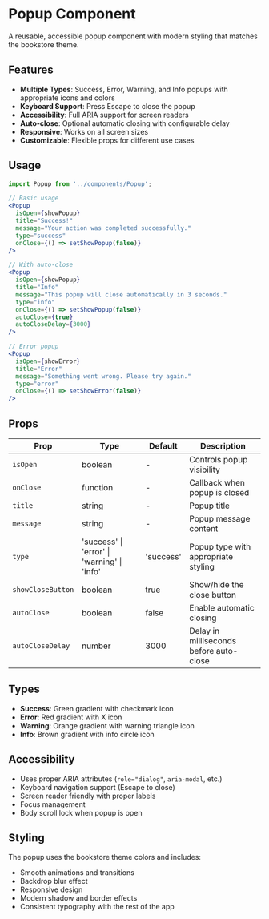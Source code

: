 # Popup Component

A reusable, accessible popup component with modern styling that matches the bookstore theme.

## Features

- **Multiple Types**: Success, Error, Warning, and Info popups with appropriate icons and colors
- **Keyboard Support**: Press Escape to close the popup
- **Accessibility**: Full ARIA support for screen readers
- **Auto-close**: Optional automatic closing with configurable delay
- **Responsive**: Works on all screen sizes
- **Customizable**: Flexible props for different use cases

## Usage

```jsx
import Popup from '../components/Popup';

// Basic usage
<Popup
  isOpen={showPopup}
  title="Success!"
  message="Your action was completed successfully."
  type="success"
  onClose={() => setShowPopup(false)}
/>

// With auto-close
<Popup
  isOpen={showPopup}
  title="Info"
  message="This popup will close automatically in 3 seconds."
  type="info"
  onClose={() => setShowPopup(false)}
  autoClose={true}
  autoCloseDelay={3000}
/>

// Error popup
<Popup
  isOpen={showError}
  title="Error"
  message="Something went wrong. Please try again."
  type="error"
  onClose={() => setShowError(false)}
/>
```

## Props

| Prop              | Type                                        | Default   | Description                             |
| ----------------- | ------------------------------------------- | --------- | --------------------------------------- |
| `isOpen`          | boolean                                     | -         | Controls popup visibility               |
| `onClose`         | function                                    | -         | Callback when popup is closed           |
| `title`           | string                                      | -         | Popup title                             |
| `message`         | string                                      | -         | Popup message content                   |
| `type`            | 'success' \| 'error' \| 'warning' \| 'info' | 'success' | Popup type with appropriate styling     |
| `showCloseButton` | boolean                                     | true      | Show/hide the close button              |
| `autoClose`       | boolean                                     | false     | Enable automatic closing                |
| `autoCloseDelay`  | number                                      | 3000      | Delay in milliseconds before auto-close |

## Types

- **Success**: Green gradient with checkmark icon
- **Error**: Red gradient with X icon
- **Warning**: Orange gradient with warning triangle icon
- **Info**: Brown gradient with info circle icon

## Accessibility

- Uses proper ARIA attributes (`role="dialog"`, `aria-modal`, etc.)
- Keyboard navigation support (Escape to close)
- Screen reader friendly with proper labels
- Focus management
- Body scroll lock when popup is open

## Styling

The popup uses the bookstore theme colors and includes:

- Smooth animations and transitions
- Backdrop blur effect
- Responsive design
- Modern shadow and border effects
- Consistent typography with the rest of the app

